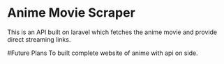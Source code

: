 # Anime Movie Scraper
This is an API built on laravel which fetches the anime movie and provide direct streaming links.

#Future Plans
To built complete website of anime with api on side.
